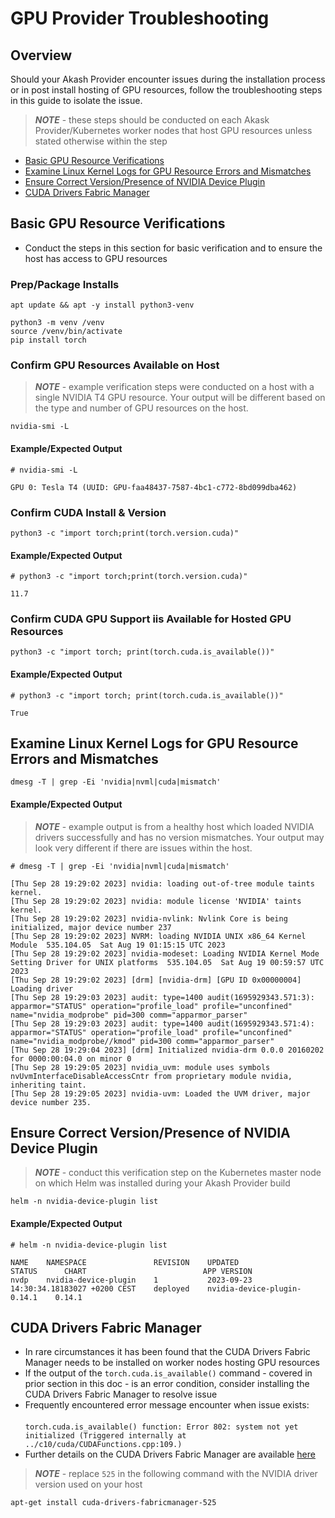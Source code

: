 # GPU Provider Troubleshooting

## Overview

Should your Akash Provider encounter issues during the installation process or in post install hosting of GPU resources, follow the troubleshooting steps in this guide to isolate the issue.

> _**NOTE**_ - these steps should be conducted on each Akask Provider/Kubernetes worker nodes that host GPU resources unless stated otherwise within the step

* [Basic GPU Resource Verifications](gpu-provider-troubleshooting.md#basic-gpu-resource-verifications)
* [Examine Linux Kernel Logs for GPU Resource Errors and Mismatches](gpu-provider-troubleshooting.md#examine-linux-kernel-logs-for-gpu-resource-errors-and-mismatches)
* [Ensure Correct Version/Presence of NVIDIA Device Plugin](gpu-provider-troubleshooting.md#ensure-correct-version-presence-of-nvidia-device-plugin)
* [CUDA Drivers Fabric Manager](gpu-provider-troubleshooting.md#cuda-drivers-fabric-manager)

## Basic GPU Resource Verifications

* Conduct the steps in this section for basic verification and to ensure the host has access to GPU resources

### Prep/Package Installs

```
apt update && apt -y install python3-venv

python3 -m venv /venv
source /venv/bin/activate
pip install torch
```

### Confirm GPU Resources Available on Host

> _**NOTE**_ - example verification steps were conducted on a host with a single NVIDIA T4 GPU resource.  Your output will be different based on the type and number of GPU resources on the host.

```
nvidia-smi -L
```

#### Example/Expected Output

```
# nvidia-smi -L

GPU 0: Tesla T4 (UUID: GPU-faa48437-7587-4bc1-c772-8bd099dba462)
```

### Confirm CUDA Install & Version

```
python3 -c "import torch;print(torch.version.cuda)"
```

#### Example/Expected Output

```
# python3 -c "import torch;print(torch.version.cuda)"

11.7
```

### Confirm CUDA GPU Support iis Available for Hosted GPU Resources

```
python3 -c "import torch; print(torch.cuda.is_available())"
```

#### Example/Expected Output

```
# python3 -c "import torch; print(torch.cuda.is_available())"

True
```

## Examine Linux Kernel Logs for GPU Resource Errors and Mismatches

```
dmesg -T | grep -Ei 'nvidia|nvml|cuda|mismatch'
```

#### Example/Expected Output

> _**NOTE**_ - example output is from a healthy host which loaded NVIDIA drivers successfully and has no version mismatches.  Your output may look very different if there are issues within the host.

```
# dmesg -T | grep -Ei 'nvidia|nvml|cuda|mismatch'

[Thu Sep 28 19:29:02 2023] nvidia: loading out-of-tree module taints kernel.
[Thu Sep 28 19:29:02 2023] nvidia: module license 'NVIDIA' taints kernel.
[Thu Sep 28 19:29:02 2023] nvidia-nvlink: Nvlink Core is being initialized, major device number 237
[Thu Sep 28 19:29:02 2023] NVRM: loading NVIDIA UNIX x86_64 Kernel Module  535.104.05  Sat Aug 19 01:15:15 UTC 2023
[Thu Sep 28 19:29:02 2023] nvidia-modeset: Loading NVIDIA Kernel Mode Setting Driver for UNIX platforms  535.104.05  Sat Aug 19 00:59:57 UTC 2023
[Thu Sep 28 19:29:02 2023] [drm] [nvidia-drm] [GPU ID 0x00000004] Loading driver
[Thu Sep 28 19:29:03 2023] audit: type=1400 audit(1695929343.571:3): apparmor="STATUS" operation="profile_load" profile="unconfined" name="nvidia_modprobe" pid=300 comm="apparmor_parser"
[Thu Sep 28 19:29:03 2023] audit: type=1400 audit(1695929343.571:4): apparmor="STATUS" operation="profile_load" profile="unconfined" name="nvidia_modprobe//kmod" pid=300 comm="apparmor_parser"
[Thu Sep 28 19:29:04 2023] [drm] Initialized nvidia-drm 0.0.0 20160202 for 0000:00:04.0 on minor 0
[Thu Sep 28 19:29:05 2023] nvidia_uvm: module uses symbols nvUvmInterfaceDisableAccessCntr from proprietary module nvidia, inheriting taint.
[Thu Sep 28 19:29:05 2023] nvidia-uvm: Loaded the UVM driver, major device number 235.
```

## Ensure Correct Version/Presence of NVIDIA Device Plugin

> _**NOTE**_ - conduct this verification step on the Kubernetes master node on which Helm was installed during your Akash Provider build

```
helm -n nvidia-device-plugin list
```

#### Example/Expected Output

```
# helm -n nvidia-device-plugin list

NAME    NAMESPACE               REVISION    UPDATED                                    STATUS      CHART                          APP VERSION
nvdp    nvidia-device-plugin    1           2023-09-23 14:30:34.18183027 +0200 CEST    deployed    nvidia-device-plugin-0.14.1    0.14.1 
```

## CUDA Drivers Fabric Manager

* In rare circumstances it has been found that the CUDA Drivers Fabric Manager needs to be installed on worker nodes hosting GPU resources
* If the output of the `torch.cuda.is_available()` command - covered in prior section in this doc - is an error condition, consider installing the CUDA Drivers Fabric Manager to resolve issue
* Frequently encountered error message encounter when issue exists:\
  \
  `torch.cuda.is_available() function: Error 802: system not yet initialized (Triggered internally at ../c10/cuda/CUDAFunctions.cpp:109.)`
* Further details on the CUDA Drivers Fabric Manager are available [here](https://forums.developer.nvidia.com/t/error-802-system-not-yet-initialized-cuda-11-3/234955)

> _**NOTE**_ - replace `525` in the following command with the NVIDIA driver version used on your host

```
apt-get install cuda-drivers-fabricmanager-525
```
